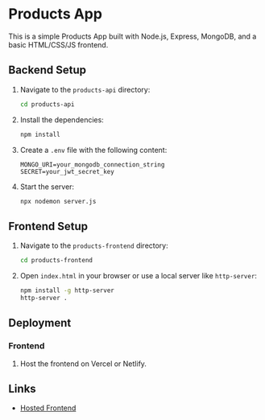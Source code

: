 # Products App

This is a simple Products App built with Node.js, Express, MongoDB, and a basic HTML/CSS/JS frontend.

## Backend Setup

1. Navigate to the `products-api` directory:
    ```bash
    cd products-api
    ```

2. Install the dependencies:
    ```bash
    npm install
    ```

3. Create a `.env` file with the following content:
    ```
    MONGO_URI=your_mongodb_connection_string
    SECRET=your_jwt_secret_key
    ```

4. Start the server:
    ```bash
    npx nodemon server.js
    ```

## Frontend Setup

1. Navigate to the `products-frontend` directory:
    ```bash
    cd products-frontend
    ```

2. Open `index.html` in your browser or use a local server like `http-server`:
    ```bash
    npm install -g http-server
    http-server .
    ```

## Deployment

### Frontend

1. Host the frontend on Vercel or Netlify.



## Links

- [Hosted Frontend](http://example-frontend-link)
